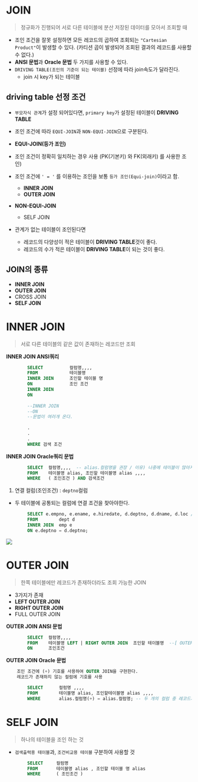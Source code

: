 # JOIN
> 정규화가 진행되어 서로 다른 테이블에 분산 저장된 데이터를 모아서 조회할 때

- 조인 조건을 잘못 설정하면 모든 레코드의 곱하여 조회되는 `"Cartesian Product"`이 발생할 수 있다. (카티션 곱이 발생되어 조회된 결과의 레코드를 사용할 수 없다.)
- **ANSI 문법**과 **Oracle 문법** 두 가지를 사용할 수 있다.
- `DRIVING TABLE(조인의 기준이 되는 테이블)` 선정에 따라 join속도가 달라진다.
    - join 시 key가 되는 테이블
## **driving table 선정 조건**
- `부모자식 관계`가 설정 되어있다면, `primary key`가 설정된 테이블이 **DRIVING TABLE**
- 조인 조건에 따라 `EQUI-JOIN`과 `NON-EQUI-JOIN`으로 구분된다.

- **EQUI-JOIN(등가 조인)**
- 조인 조건이 정확히 일치하는 경우 사용
  (PK(기본키) 와 FK(외래키) 를 사용한 조인)
- 조인 조건에 `' = '` 를 이용하는 조인을 보통 `등가 조인(Equi-join)`이라고 함.
    - **INNER JOIN**
    - **OUTER JOIN**

- **NON-EQUI-JOIN**
    - SELF JOIN


- 관계가 없는 테이블이 조인된다면 
    - 레코드의 다양성이 적은 테이블이 **DRIVING TABLE**것이 좋다.
    - 레코드의 수가 적은 테이블이 **DRIVING TABLE**이 되는 것이 좋다.

## JOIN의 종류
- **INNER JOIN**
- **OUTER JOIN**
- CROSS JOIN
- **SELF JOIN**

# **INNER JOIN**
> 서로 다른 테이블의 같은 값이 존재하는 레코드만 조회

**INNER JOIN ANSI쿼리**
```sql
        SELECT          컬럼명,,,,
        FROM            테이블명
        INNER JOIN      조인할 테이블 명
        ON              조인 조건
        INNER JOIN
        ON
        
        --INNER JOIN
        --ON
        --문법이 여러개 온다.
        
        .
        .
        .
        WHERE 검색 조건
```
**INNER JOIN Oracle쿼리 문법**
```sql
        SELECT  컬럼명,,,,  -- alias.컬럼명을 권장 / 이유) 나중에 테이블이 많아지면 중복되는 컬럼명이 많아지니 구분하기 어렵다.
        FROM    테이블명 alias, 조인할 테이블명 alias ,,,,
        WHERE   ( 조인조건 ) AND 검색조건
```

1. 연결 컬럼(조인조건) : `deptno`컬럼
- 두 테이블에 공통되는 컬럼에 연결 조건을 찾아야한다.

```sql
        SELECT e.empno, e.ename, e.hiredate, d.deptno, d.dname, d.loc /*inline view에 deptno컬럼명이 반영 되지 않는다.*/
        FROM		dept d
        INNER JOIN	emp e
        ON e.deptno = d.deptno;
```

<img src = "https://user-images.githubusercontent.com/69107255/102846637-d7e4c300-4453-11eb-8f9d-78ac3f30d1e4.png">


# **OUTER JOIN**
> 한쪽 테이블에만 레코드가 존재하더라도 조회 가능한 JOIN

- 3가지가 존재
- **LEFT OUTER JOIN**
- **RIGHT OUTER JOIN**
- FULL OUTER JOIN

**OUTER JOIN ANSI 문법**
```sql
        SELECT  컬럼명,,,,
        FROM    테이블명 LEFT | RIGHT OUTER JOIN  조인할 테이블명  --[ OUTER ]는 생략가능
        ON      조인조건
```

**OUTER JOIN Oracle 문법**
```sql
    조인 조건에 (+) 기호를 사용하여 OUTER JOIN을 구현한다. 
    레코드가 존재하지 않는 컬럼에 기호를 사용

        SELECT      컬럼명 ,,,,
        FROM        테이블명 alias, 조인할테이블명 alias ,,,,
        WHERE       alias.컬럼명(+) = alias.컬럼명; -- 두 개의 컬럼 중 레코드가 없는 쪽에 '(+)' 를 붙여준다.
```

# **SELF JOIN**
> 하나의 테이블을 조인 하는 것

- `검색출력용 테이블`과, `조건비교용 테이블` 구분하여 사용할 것

```sql
        SELECT     컬럼명
        FROM       테이블명 alias , 조인할 테이블 명 alias
        WHERE      ( 조인조건 )
```